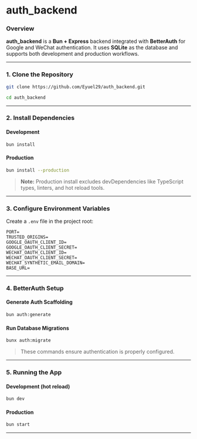# auth_backend

### Overview

**auth_backend** is a **Bun + Express** backend integrated with **BetterAuth** for Google and WeChat authentication. It uses **SQLite** as the database and supports both development and production workflows.

---

### 1. Clone the Repository

```bash
git clone https://github.com/Eyuel29/auth_backend.git

cd auth_backend
```
---

### 2. Install Dependencies

#### Development

```bash
bun install
```

#### Production

```bash
bun install --production
```

> **Note:** Production install excludes devDependencies like TypeScript types, linters, and hot reload tools.

---

### 3. Configure Environment Variables

Create a `.env` file in the project root:

```env
PORT=
TRUSTED_ORIGINS=
GOOGLE_OAUTH_CLIENT_ID=
GOOGLE_OAUTH_CLIENT_SECRET=
WECHAT_OAUTH_CLIENT_ID=
WECHAT_OAUTH_CLIENT_SECRET=
WECHAT_SYNTHETIC_EMAIL_DOMAIN=
BASE_URL=
```

---

### 4. BetterAuth Setup

#### Generate Auth Scaffolding

```bash
bun auth:generate
```

#### Run Database Migrations

```bash
bunx auth:migrate
```

> These commands ensure authentication is properly configured.

---

### 5. Running the App

#### Development (hot reload)

```bash
bun dev
```

#### Production

```bash
bun start
```
---